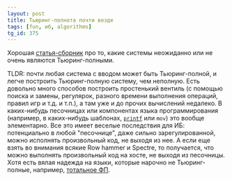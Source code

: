 ```yaml
---
layout: post
title: Тьюринг-полнота почти везде
tags: [fun, иб, algorithms]
tg_id: 375
---
```

Хорошая [статья-сборник](https://www.gwern.net/Turing-complete) про то, какие системы неожиданно или не очень являются Тьюринг-полными.

TLDR: почти любая система с вводом может быть Тьюринг-полной, и легче построить Тьюринг-полную систему, чем неполную. Есть довольно много способов построить простенький вентиль (с помощью поиска и замены, регулярок, разного времени выполнения операций, правил игр и т.д. и т.п.), а там уже и до прочих вычислений недалеко. В каких-нибудь песочницах или компонентах языка программирования (например, в каких-нибудь шаблонах, [`printf`](/2021/03/02/printf.html) или `mov`) это вообще элементарно. Все это имеет веселые последствия для ИБ: потенциально в любой "песочнице", даже сильно зарегулированной, можно исполнять произвольный код, не выходя из нее. А если еще взять во внимания всякие Row hammer и Spectre, то получается, что можно выполнять произвольный код на хосте, не выходя из песочницы. Хотя есть вялая надежда на языки, которые нарочно не Тьюринг-полные, например, [тотальное ФП](https://en.wikipedia.org/wiki/Total_functional_programming). 

